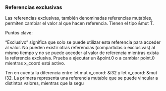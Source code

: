 ### Referencias exclusivas

Las referencias exclusivas, también denominadas referencias mutables, permiten cambiar el valor al que hacen referencia. Tienen el tipo &mut T.


Puntos clave:

“Exclusivo” significa que solo se puede utilizar esta referencia para acceder al valor. No pueden existir otras referencias (compartidas o exclusivas) al mismo tiempo y no se puede acceder al valor de referencia mientras exista la referencia exclusiva. Prueba a ejecutar un &point.0 o a cambiar point.0 mientras x_coord está activo.

Ten en cuenta la diferencia entre let mut x_coord: &i32 y let x_coord: &mut i32. La primera representa una referencia mutable que se puede vincular a distintos valores, mientras que la segu